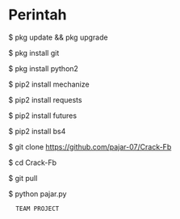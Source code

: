 # Perintah
$ pkg update && pkg upgrade

$ pkg install git

$ pkg install python2

$ pip2 install mechanize

$ pip2 install requests

$ pip2 install futures

$ pip2 install bs4

$ git clone https://github.com/pajar-07/Crack-Fb

$ cd Crack-Fb

$ git pull

$ python pajar.py

      TEAM PROJECT
